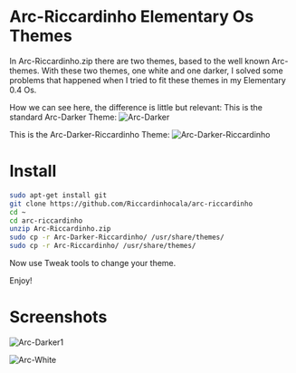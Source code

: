 # Arc-Riccardinho Elementary Os Themes

In Arc-Riccardinho.zip there are two themes, based to the well known Arc-themes. 
With these two themes, one white and one darker, I solved some problems that happened when I tried to fit these themes in my Elementary 0.4 Os.

How we can see here, the difference is little but relevant:
This is the standard Arc-Darker Theme:
![Arc-Darker](https://github.com/Riccardinhocala/arc-riccardinho/blob/master/Arc-Darker%20.png)

This is the Arc-Darker-Riccardinho Theme:
![Arc-Darker-Riccardinho](https://github.com/Riccardinhocala/arc-riccardinho/blob/master/Arc-Darker-Riccardinho.png)

# Install

```sh
sudo apt-get install git
git clone https://github.com/Riccardinhocala/arc-riccardinho
cd ~
cd arc-riccardinho
unzip Arc-Riccardinho.zip 
sudo cp -r Arc-Darker-Riccardinho/ /usr/share/themes/
sudo cp -r Arc-Riccardinho/ /usr/share/themes/
```

Now use Tweak tools to change your theme.

Enjoy!


# Screenshots

![Arc-Darker1](https://github.com/Riccardinhocala/arc-riccardinho/blob/master/Darker.png)

![Arc-White](https://github.com/Riccardinhocala/arc-riccardinho/blob/master/White.png)
